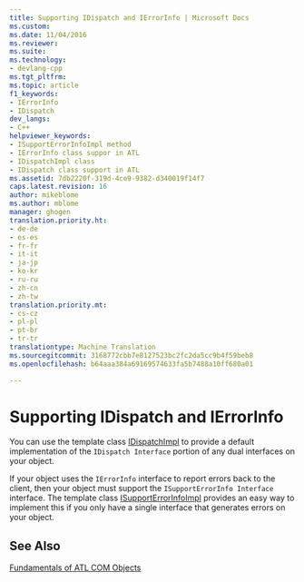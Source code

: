 ```yaml
---
title: Supporting IDispatch and IErrorInfo | Microsoft Docs
ms.custom: 
ms.date: 11/04/2016
ms.reviewer: 
ms.suite: 
ms.technology:
- devlang-cpp
ms.tgt_pltfrm: 
ms.topic: article
f1_keywords:
- IErrorInfo
- IDispatch
dev_langs:
- C++
helpviewer_keywords:
- ISupportErrorInfoImpl method
- IErrorInfo class suppor in ATL
- IDispatchImpl class
- IDispatch class support in ATL
ms.assetid: 7db2220f-319d-4ce9-9382-d340019f14f7
caps.latest.revision: 16
author: mikeblome
ms.author: mblome
manager: ghogen
translation.priority.ht:
- de-de
- es-es
- fr-fr
- it-it
- ja-jp
- ko-kr
- ru-ru
- zh-cn
- zh-tw
translation.priority.mt:
- cs-cz
- pl-pl
- pt-br
- tr-tr
translationtype: Machine Translation
ms.sourcegitcommit: 3168772cbb7e8127523bc2fc2da5cc9b4f59beb8
ms.openlocfilehash: b64aaa384a69169574633fa5b7488a10ff680a01

---
```

# Supporting IDispatch and IErrorInfo
You can use the template class [IDispatchImpl](../atl/reference/idispatchimpl-class.md) to provide a default implementation of the `IDispatch Interface` portion of any dual interfaces on your object.  
  
 If your object uses the `IErrorInfo` interface to report errors back to the client, then your object must support the `ISupportErrorInfo Interface` interface. The template class [ISupportErrorInfoImpl](../atl/reference/isupporterrorinfoimpl-class.md) provides an easy way to implement this if you only have a single interface that generates errors on your object.  
  
## See Also  
 [Fundamentals of ATL COM Objects](../atl/fundamentals-of-atl-com-objects.md)




<!--HONumber=Jan17_HO2-->


